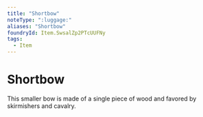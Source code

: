 ```yaml
---
title: "Shortbow"
noteType: ":luggage:"
aliases: "Shortbow"
foundryId: Item.SwsalZp2PTcUUFNy
tags:
  - Item
---
```


# Shortbow

This smaller bow is made of a single piece of wood and favored by skirmishers and cavalry.
